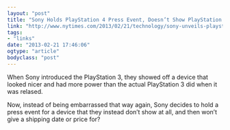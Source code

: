 ```yaml
---
layout: "post"
title: "Sony Holds PlayStation 4 Press Event, Doesn’t Show PlayStation 4... or release shipping dates... or prices.."
link: "http://www.nytimes.com/2013/02/21/technology/sony-unveils-playstation-4-aiming-for-return-to-glory.html?pagewanted=all"
tags: 
- "links"
date: "2013-02-21 17:46:06"
ogtype: "article"
bodyclass: "post"
---
```


When Sony introduced the PlayStation 3, they showed off a device that looked nicer and had more power than the actual PlayStation 3 did when it was relased.

Now, instead of being embarrassed that way again, Sony decides to hold a press event for a device that they instead don’t show at all, and then won’t give a shipping date or price for?